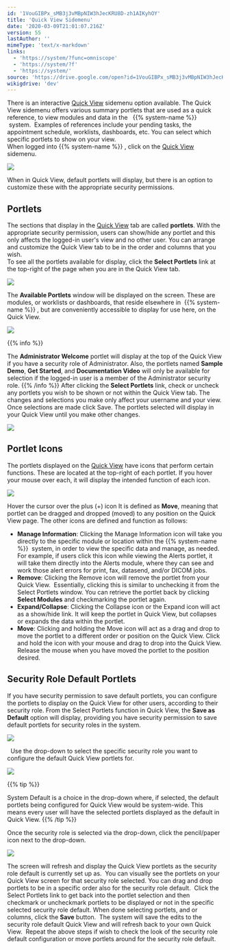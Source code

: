```yaml
---
id: '1VouGIBPx_sMB3j3vMBpNIW3hJecKRU8D-zh1AIKyhOY'
title: 'Quick View Sidemenu'
date: '2020-03-09T21:01:07.216Z'
version: 55
lastAuthor: ''
mimeType: 'text/x-markdown'
links:
  - 'https://system/?func=omniscope'
  - 'https://system/?f'
  - 'https://system/'
source: 'https://drive.google.com/open?id=1VouGIBPx_sMB3j3vMBpNIW3hJecKRU8D-zh1AIKyhOY'
wikigdrive: 'dev'
---
```

There is an interactive [Quick View](https://system/?func=omniscope) sidemenu option available. The Quick View sidemenu offers various summary portlets that are used as a quick reference, to view modules and data in the   {{% system-name %}}  system.  Examples of references include your pending tasks, the appointment schedule, worklists, dashboards, etc. You can select which specific portlets to show on your view.  
When logged into {{% system-name %}} , click on the [Quick View](https://system/?func=omniscope) sidemenu.

![](../quick-view-sidemenu.assets/cefccd4aeee20ae3b55f821ead371d35.png)

When in Quick View, default portlets will display, but there is an option to customize these with the appropriate security permissions.

## **Portlets**

The sections that display in the [Quick View](https://system/?f) tab are called **portlets**. With the appropriate security permission, users can show/hide any portlet and this only affects the logged-in user's view and no other user. You can arrange and customize the Quick View tab to be in the order and columns that you wish.  
To see all the portlets available for display, click the **Select Portlets** link at the top-right of the page when you are in the Quick View tab.

![](../quick-view-sidemenu.assets/210f441a4d5eeadb44f7962ac9be0888.png)

The **Available Portlets** window will be displayed on the screen. These are modules, or worklists or dashboards, that reside elsewhere in  {{% system-name %}} , but are conveniently accessible to display for use here, on the Quick View.

![](../quick-view-sidemenu.assets/aea1b51fe3c1e6f12ffe247bac256172.png)

{{% info %}}

The **Administrator Welcome** portlet will display at the top of the Quick View if you have a security role of Administrator. Also, the portlets named **Sample Demo**, **Get Started**, and **Documentation Video** will only be available for selection if the logged-in user is a member of the Administrator security role.
{{% /info %}}
After clicking the **Select Portlets** link, check or uncheck any portlets you wish to be shown or not within the Quick View tab. The changes and selections you make only affect your username and your view. Once selections are made click Save. The portlets selected will display in your Quick View until you make other changes.

![](../quick-view-sidemenu.assets/a72650a100389d3c3135256db32862cb.png)


## **Portlet Icons**

The portlets displayed on the [Quick View](https://system/) have icons that perform certain functions. These are located at the top-right of each portlet. If you hover your mouse over each, it will display the intended function of each icon.

![](../quick-view-sidemenu.assets/9e0ceacc49dbf8b3047cfc476f101407.png)

Hover the cursor over the plus (+) icon It is defined as **Move**, meaning that portlet can be dragged and dropped (moved) to any position on the Quick View page.
The other icons are defined and function as follows:
* <strong>Manage Information</strong>: Clicking the Manage Information icon will take you directly to the specific module or location within the {{% system-name %}}  system, in order to view the specific data and manage, as needed. For example, if users click this icon while viewing the Alerts portlet, it will take them directly into the Alerts module, where they can see and work those alert errors for print, fax, datasend, and/or DICOM jobs.
* <strong>Remove</strong>: Clicking the Remove icon will remove the portlet from your Quick View.  Essentially, clicking this is similar to unchecking it from the Select Portlets window. You can retrieve the portlet back by clicking <strong>Select Modules</strong> and checkmarking the portlet again.
* <strong>Expand/Collapse</strong>: Clicking the Collapse icon or the Expand icon will act as a show/hide link. It will keep the portlet in Quick View, but collapses or expands the data within the portlet.
* <strong>Move</strong>: Clicking and holding the Move icon will act as a drag and drop to move the portlet to a different order or position on the Quick View. Click and hold the icon with your mouse and drag to drop into the Quick View. Release the mouse when you have moved the portlet to the position desired.

## **Security Role Default Portlets**

If you have security permission to save default portlets, you can configure the portlets to display on the Quick View for other users, according to their security role.
From the Select Portlets function in Quick View, the **Save as Default** option will display, providing you have security permission to save default portlets for security roles in the system.

![](../quick-view-sidemenu.assets/27bef29d1b0137165207835f53286b03.png)

 
Use the drop-down to select the specific security role you want to configure the default Quick View portlets for.

![](../quick-view-sidemenu.assets/d86b8ae7cb153cffc971a362fe77c2cf.png)

{{% tip %}}

System Default is a choice in the drop-down where, if selected, the default portlets being configured for Quick View would be system-wide. This means every user will have the selected portlets displayed as the default in Quick View.
{{% /tip %}}

Once the security role is selected via the drop-down, click the pencil/paper icon next to the drop-down.

![](../quick-view-sidemenu.assets/aad2cba0604d5654a067bcb6d974a670.png)

The screen will refresh and display the Quick View portlets as the security role default is currently set up as.  You can visually see the portlets on your Quick View screen for that security role selected. You can drag and drop portlets to be in a specific order also for the security role default.  Click the Select Portlets link to get back into the portlet selection and then checkmark or uncheckmark portlets to be displayed or not in the specific selected security role default.
When done selecting portlets, and or columns, click the **Save** button.  The system will save the edits to the security role default Quick View and will refresh back to your own Quick View.  Repeat the above steps if wish to check the look of the security role default configuration or move portlets around for the security role default.

